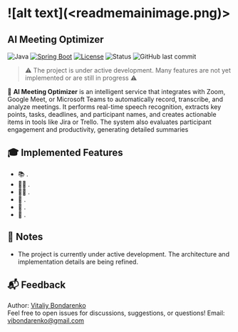 # ![alt text](<readmemainimage.png)>

## AI Meeting Optimizer

![Java](https://img.shields.io/badge/Java-21-orange)
[![Spring Boot](https://img.shields.io/badge/Spring%20Boot-3.5.5-brightgreen)](https://spring.io/projects/spring-boot)
[![License](https://img.shields.io/github/license/VIBondarenko/aimeetingoptimizer)](./LICENSE)
![Status](https://img.shields.io/badge/status-in%20progress-yellow)
![GitHub last commit](https://img.shields.io/github/last-commit/VIBondarenko/aimeetingoptimizer)

> ⚠️ The project is under active development. Many features are not yet implemented or are still in progress ⚠️

📘 **AI Meeting Optimizer** is an intelligent service that integrates with Zoom, Google Meet, or Microsoft Teams to automatically record, transcribe, and analyze meetings. It performs real-time speech recognition, extracts key points, tasks, deadlines, and participant names, and creates actionable items in tools like Jira or Trello. The system also evaluates participant engagement and productivity, generating detailed summaries

## 🎓 Implemented Features

- 📚 .
- 👨‍🎓 .
- 🧑‍🏫 .
- 📝 .
- 📄 .
- 💾 .

## 🧩 Notes

- The project is currently under active development. The architecture and implementation details are being refined.

## 📬 Feedback

Author: [Vitaliy Bondarenko](https://github.com/VIBondarenko)  
Feel free to open issues for discussions, suggestions, or questions!
Email: [vibondarenko@gmail.com](mailto:vibondarenko@gmail.com)

